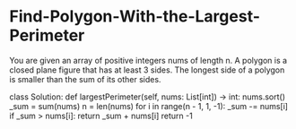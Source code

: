 # Find-Polygon-With-the-Largest-Perimeter
You are given an array of positive integers nums of length n.  A polygon is a closed plane figure that has at least 3 sides. The longest side of a polygon is smaller than the sum of its other sides.


class Solution:
    def largestPerimeter(self, nums: List[int]) -> int:
        nums.sort()
        _sum = sum(nums)
        n = len(nums)
        for i in range(n - 1, 1, -1):
            _sum -= nums[i]
            if _sum > nums[i]:
                return _sum + nums[i]
        return -1
        
